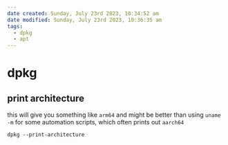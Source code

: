 ```yaml
---
date created: Sunday, July 23rd 2023, 10:34:52 am
date modified: Sunday, July 23rd 2023, 10:36:35 am
tags:
  - dpkg
  - apt
---
```


# dpkg

## print architecture

this will give you something like `arm64`  and might be better than using `uname -m` for some automation scripts, which often prints out `aarch64`

```shell
dpkg --print-architecture
```
